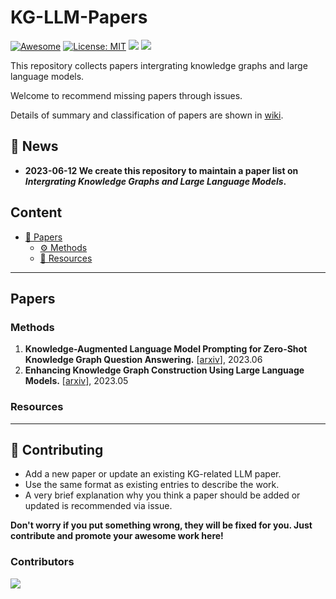 # KG-LLM-Papers
[![Awesome](https://awesome.re/badge.svg)](https://github.com/zjukg/KG-LLM-Papers) 
[![License: MIT](https://img.shields.io/badge/License-MIT-green.svg)](https://github.com/zjukg/KG-LLM-Papers/blob/main/LICENSE)
![](https://img.shields.io/github/last-commit/zjukg/KG-LLM-Papers?color=green) 
![](https://img.shields.io/badge/PRs-Welcome-red) 

This repository collects papers intergrating knowledge graphs and large language models.

Welcome to recommend missing papers through issues. 

Details of summary and classification of papers are shown in [wiki](https://github.com/zjukg/KG-LLM-Papers/wiki).

## 🔔 News
- **2023-06-12 We create this repository to maintain a paper list on *Intergrating Knowledge Graphs and Large Language Models*.**

## Content
- [📜 Papers](#papers)
  - [⚙ Methods](#methods)
  - [🧰 Resources](#resources)

---

##  Papers
 
### Methods
1. **Knowledge-Augmented Language Model Prompting for Zero-Shot Knowledge Graph Question Answering.** \[[arxiv](https://arxiv.org/pdf/2306.04136.pdf)\], 2023.06
2. **Enhancing Knowledge Graph Construction Using Large Language Models.** \[[arxiv](https://arxiv.org/pdf/2305.04676)\], 2023.05


### Resources

---

## 🎉 Contributing

- Add a new paper or update an existing KG-related LLM paper.
- Use the same format as existing entries to describe the work.
- A very brief explanation why you think a paper should be added or updated is recommended via issue.

**Don't worry if you put something wrong, they will be fixed for you. Just contribute and promote your awesome work here!**



### Contributors

<a href="https://github.com/zjukg/KG-LLM-Papers/graphs/contributors">
  <img src="https://contrib.rocks/image?repo=zjukg/KG-LLM-Papers" />
</a>

